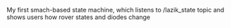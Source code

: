 My first smach-based state machine, which listens  to /lazik_state topic and shows users how rover states and diodes change
